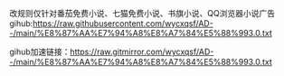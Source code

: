 改规则仅针对番茄免费小说、七猫免费小说、书旗小说、QQ浏览器小说广告
gihub:https://raw.githubusercontent.com/wycxqsf/AD--/main/%E8%87%AA%E7%94%A8%E8%A7%84%E5%88%993.0.txt


gihub加速链接：https://raw.gitmirror.com/wycxqsf/AD--/main/%E8%87%AA%E7%94%A8%E8%A7%84%E5%88%993.0.txt
